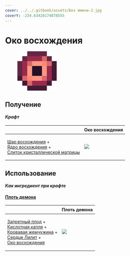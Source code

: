 ```yaml
---
cover: ../../.gitbook/assets/Без имени-2.jpg
coverY: -234.63428174878555
---
```


# Око восхождения

<figure><img src="../../.gitbook/assets/eye_projectile_128.png" alt=""><figcaption></figcaption></figure>

## Получение

#### _Крафт_

| ㅤ                                                                                                                                                                                     |  Око восхождения                               |
| ------------------------------------------------------------------------------------------------------------------------------------------------------------------------------------- | ---------------------------------------------- |
| <p><a href="ascent_projectile.md">Шар восхождения</a> +<br><a href="ascentcore.md">Ядро восхождения</a> +<br><a href="crystal_matrix_ingot.md">Слиток кристаллической матрицы</a></p> | ![](../../.gitbook/assets/eye\_projectile.png) |

## Использование

#### _Как ингредиент при крафте_

#### [Плоть демона](demon_flesh.md)

| ㅤ                                                                                                                                                                                                                                                                           |  Плоть демона                               |
| --------------------------------------------------------------------------------------------------------------------------------------------------------------------------------------------------------------------------------------------------------------------------- | ------------------------------------------- |
| <p><a href="forbidden_fruit.md">Запретный плод</a> +<br><a href="acid.md">Кислотная капля</a> +<br><a href="blood_pearl_of_teleportation.md">Кровавая жемчужина</a> +<br><a href="sweet_heart.md">Сердце Лилит</a> +<br><a href="eye_projectile.md">Око восхождения</a></p> | ![](../../.gitbook/assets/demon\_flesh.png) |

